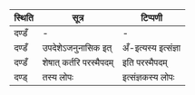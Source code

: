 | स्थिति | सूत्र | टिप्पणी |
| ----- | ------- | ------ |
| दण्डँ | - | - |
| दण्डँ | उपदेशेऽजनुनासिक इत् | अँ-इत्यस्य इत्संज्ञा |
| दण्डँ | शेषात् कर्तरि परस्मैपदम् | इति परस्मैपदम् |
| दण्ड् | तस्य लोपः | इत्संज्ञकस्य लोपः |
